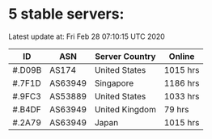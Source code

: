 # 5 stable servers:

Latest update at: Fri Feb 28 07:10:15 UTC 2020

| ID | ASN | Server Country | Online |
| -- | --- | -------------- | ------ |
| #.D09B | AS174 | United States | 1015 hrs |
| #.7F1D | AS63949 | Singapore | 1186 hrs |
| #.9FC3 | AS53889 | United States | 1033 hrs |
| #.B4DF | AS63949 | United Kingdom | 79 hrs |
| #.2A79 | AS63949 | Japan | 1015 hrs |

